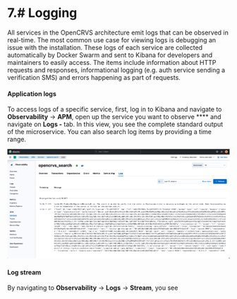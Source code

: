 # 7.# Logging

All services in the OpenCRVS architecture emit logs that can be observed in real-time. The most common use case for viewing logs is debugging an issue with the installation. These logs of each service are collected automatically by Docker Swarm and sent to Kibana for developers and maintainers to easily access. The items include information about HTTP requests and responses, informational logging (e.g. auth service sending a verification SMS) and errors happening as part of requests.&#x20;

#### Application logs

To access logs of a specific service, first, log in to Kibana and navigate to **Observability** -> **APM**, open up the service you want to observe **** and navigate on **Logs -** tab. In this view, you see the complete standard output of the microservice. You can also search log items by providing a time range.

![](../../.gitbook/assets/image.png)

#### Log stream

By navigating to **Observability** -> **Logs** -> **Stream**, you see&#x20;
